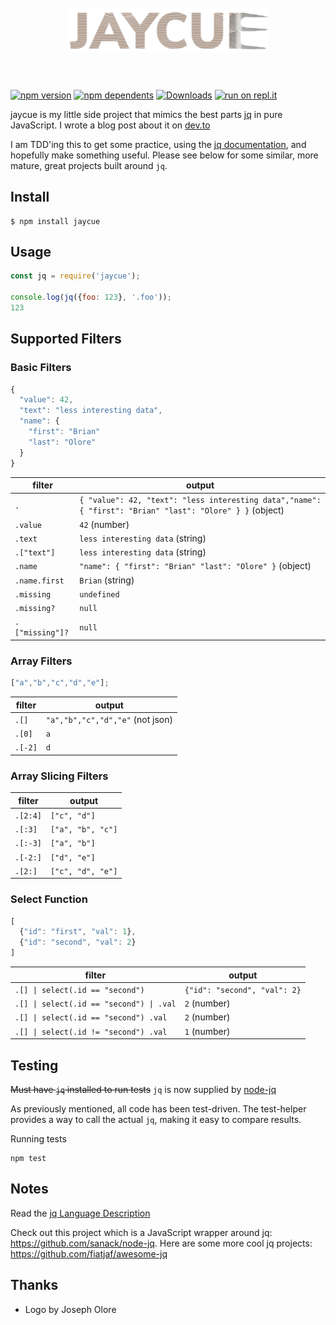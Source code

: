 <h1 align="center">
  <br>
	<img width="320" src="media/logo.png" alt="jaycue">
  <br>
  <br>
</h1>

[![npm version](https://badgen.net/npm/v/jaycue)](https://www.npmjs.com/package/jaycue)
[![npm dependents](https://badgen.net/npm/dependents/jaycue)](https://www.npmjs.com/package/jaycue?activeTab=dependents)
[![Downloads](https://badgen.net/npm/dt/jaycue)](https://www.npmjs.com/package/jaycue)
[![run on repl.it](http://repl.it/badge/github/olore/jaycue)](https://repl.it/github/olore/jaycue)

jaycue is my little side project that mimics the best parts [jq](https://stedolan.github.io/jq/) in pure JavaScript. I wrote a blog post about it on [dev.to](https://dev.to/olore/introducing-jaycue-jq-in-your-js-1c1o)

I am TDD'ing this to get some practice, using the [jq documentation](https://stedolan.github.io/jq/manual/#Basicfilters), and hopefully make something useful. Please see below for some similar, more mature, great projects built around `jq`.


## Install

```console
$ npm install jaycue
```

## Usage

```js
const jq = require('jaycue');

console.log(jq({foo: 123}, '.foo'));
123
```

## Supported Filters

### Basic Filters
```javascript
{
  "value": 42,
  "text": "less interesting data",
  "name": {
    "first": "Brian"
    "last": "Olore"
  }
}
```

filter          | output
--------------- | ------
`.`             | `{ "value": 42, "text": "less interesting data","name": { "first": "Brian" "last": "Olore" } }` (object)
`.value`        | `42` (number)
`.text`         | `less interesting data` (string)
`.["text"]`     | `less interesting data` (string)
`.name`         | `"name": { "first": "Brian" "last": "Olore" }` (object)
`.name.first`   | `Brian` (string)
`.missing`      | `undefined`
`.missing?`     | `null`
`.["missing"]?` | `null`

### Array Filters
```javascript
["a","b","c","d","e"];
```

filter  | output
------  | ------
`.[]`   | `"a","b","c","d","e"` (not json)
`.[0]`  | `a`
`.[-2]` | `d`

### Array Slicing Filters
filter   | output
-------- | ------
`.[2:4]` | `["c", "d"]`
`.[:3]`  | `["a", "b", "c"]`
`.[:-3]` | `["a", "b"]`
`.[-2:]` | `["d", "e"]`
`.[2:]`  | `["c", "d", "e"]`

### Select Function
```javascript
[
  {"id": "first", "val": 1},
  {"id": "second", "val": 2}
]
```

filter                                   | output
-----------------------------------      | -------------------
`.[] \| select(.id == "second")`         | `{"id": "second", "val": 2}`
`.[] \| select(.id == "second") \| .val` | `2` (number)
`.[] \| select(.id == "second") .val`    | `2` (number)
`.[] \| select(.id != "second") .val`    | `1` (number)

## Testing
~~Must have `jq` installed to run tests~~
`jq` is now supplied by [node-jq](https://npmjs.org/package/node-jq)

As previously mentioned, all code has been test-driven. The test-helper provides a way to call the actual `jq`, making it easy to compare results.

Running tests
```shell script
npm test
```

## Notes
Read the [jq Language Description](https://github.com/stedolan/jq/wiki/jq-Language-Description)

Check out this project which is a JavaScript wrapper around jq: https://github.com/sanack/node-jq. Here are some more cool jq projects: https://github.com/fiatjaf/awesome-jq

## Thanks
* Logo by Joseph Olore
